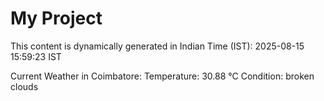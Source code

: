 # My Project

This content is dynamically generated in Indian Time (IST): 2025-08-15 15:59:23 IST


Current Weather in Coimbatore:
Temperature: 30.88 °C
Condition: broken clouds

